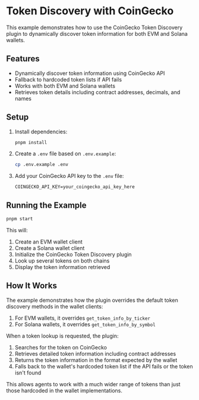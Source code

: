 # Token Discovery with CoinGecko

This example demonstrates how to use the CoinGecko Token Discovery plugin to dynamically discover token information for both EVM and Solana wallets.

## Features

- Dynamically discover token information using CoinGecko API
- Fallback to hardcoded token lists if API fails
- Works with both EVM and Solana wallets
- Retrieves token details including contract addresses, decimals, and names

## Setup

1. Install dependencies:
   ```bash
   pnpm install
   ```

2. Create a `.env` file based on `.env.example`:
   ```bash
   cp .env.example .env
   ```

3. Add your CoinGecko API key to the `.env` file:
   ```
   COINGECKO_API_KEY=your_coingecko_api_key_here
   ```

## Running the Example

```bash
pnpm start
```

This will:
1. Create an EVM wallet client
2. Create a Solana wallet client
3. Initialize the CoinGecko Token Discovery plugin
4. Look up several tokens on both chains
5. Display the token information retrieved

## How It Works

The example demonstrates how the plugin overrides the default token discovery methods in the wallet clients:

1. For EVM wallets, it overrides `get_token_info_by_ticker`
2. For Solana wallets, it overrides `get_token_info_by_symbol`

When a token lookup is requested, the plugin:
1. Searches for the token on CoinGecko
2. Retrieves detailed token information including contract addresses
3. Returns the token information in the format expected by the wallet
4. Falls back to the wallet's hardcoded token list if the API fails or the token isn't found

This allows agents to work with a much wider range of tokens than just those hardcoded in the wallet implementations.
